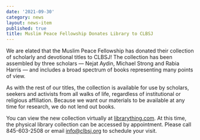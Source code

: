 ```yaml
---
date: '2021-09-30'
category: news
layout: news-item
published: true
title: Muslim Peace Fellowship Donates Library to CLBSJ
---
```

We are elated that the Muslim Peace Fellowship has donated their collection of scholarly and devotional titles to CLBSJ! The collection has been assembled by three scholars — Nejat Aydin, Michael Strong and Rabia Harris — and includes a broad spectrum of books representing many points of view. 

As with the rest of our titles, the collection is available for use by scholars, seekers and activists from all walks of life, regardless of institutional or religious affiliation. Because we want our materials to be available at any time for research, we do not lend out books. 

You can view the new collection virtually at [librarything.com](https://www.librarything.com/catalog/MPFellowship). At this time, the physical library collection can be accessed by appointment. Please call 845-603-2508 or email info@clbsj.org to schedule your visit.

